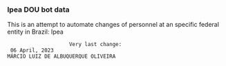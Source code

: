  ### Ipea DOU bot data
 This is an attempt to automate changes of personnel at an specific federal entity in Brazil: Ipea
 
                        Very last change: 
 	 06 April, 2023
	MÁRCIO LUIZ DE ALBUQUERQUE OLIVEIRA
